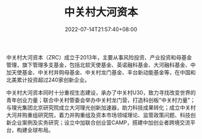 ﻿---
weight: 
title: "中关村大河资本"
description: "中关村大河资本集团（ZRC）主要从事创业投资和母基金管理，旗下管理多支基金，总规模超过300亿人民币，累计投资超过200家创新企业，核心合伙人团队在企业管理、创业及投资领域拥有..."
date: 2022-07-14T21:57:40+08:00
lastmod: 2022-07-14T16:45:40+08:00
draft: false
authors: ["seven"]
featuredImage: "zhongguancundaheziben.jpg"
link: "http://www.zrivercapital.com/"
tags: ["投资机构","中关村大河资本"]
categories: ["navigation"]
navigation: ["投资机构"]
lightgallery: true
toc: true
pinned: false
recommend: false
recommend1: false
---
中关村大河资本（ZRC）成立于2013年，主要从事风险投资、产业投资和母基金管理，旗下管理多支基金，包括北软天使基金、英诺融科基金、大河融科基金、中加天使基金、中关村并购母基金、中关村龙门基金、丰台新动能基金等，在中国和北美累计投资超过240家创新企业。

中关村大河资本同时十分重视生态建设，承办了中关村U30，致力寻找改变世界的青年创业力量；联合中关村管委会举办中关村龙门营，打造科创板"中关村力量"；与理光集团北京研究院成立大河理光创新加速器，助力科技成果转化；成立中关村大河并购重组研究院，着力并购重组及资本市场领域理论、监管政策问题、科技创新企业案例及实务研究；设立中加联合创业营CAMP，搭建中加创业者跨境交流平台，构建全球布局。